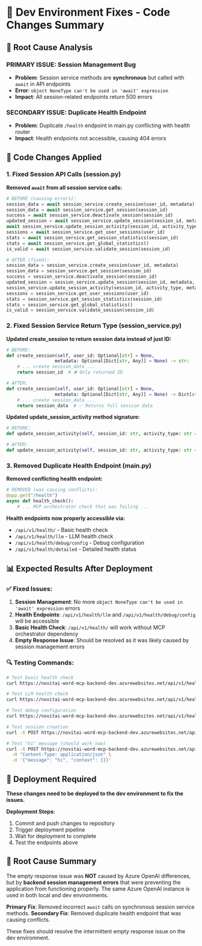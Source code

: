 # 🔧 Dev Environment Fixes - Code Changes Summary

## **🚨 Root Cause Analysis**

### **PRIMARY ISSUE: Session Management Bug**
- **Problem**: Session service methods are **synchronous** but called with `await` in API endpoints
- **Error**: `object NoneType can't be used in 'await' expression`
- **Impact**: All session-related endpoints return 500 errors

### **SECONDARY ISSUE: Duplicate Health Endpoint**
- **Problem**: Duplicate `/health` endpoint in main.py conflicting with health router
- **Impact**: Health endpoints not accessible, causing 404 errors

## **🔧 Code Changes Applied**

### **1. Fixed Session API Calls (session.py)**

**Removed `await` from all session service calls:**

```python
# BEFORE (causing errors):
session_data = await session_service.create_session(user_id, metadata)
session_data = await session_service.get_session(session_id)
success = await session_service.deactivate_session(session_id)
updated_session = await session_service.update_session(session_id, metadata, is_active)
await session_service.update_session_activity(session_id, activity_type, metadata)
sessions = await session_service.get_user_sessions(user_id)
stats = await session_service.get_session_statistics(session_id)
stats = await session_service.get_global_statistics()
is_valid = await session_service.validate_session(session_id)

# AFTER (fixed):
session_data = session_service.create_session(user_id, metadata)
session_data = session_service.get_session(session_id)
success = session_service.deactivate_session(session_id)
updated_session = session_service.update_session(session_id, metadata, is_active)
session_service.update_session_activity(session_id, activity_type, metadata)
sessions = session_service.get_user_sessions(user_id)
stats = session_service.get_session_statistics(session_id)
stats = session_service.get_global_statistics()
is_valid = session_service.validate_session(session_id)
```

### **2. Fixed Session Service Return Type (session_service.py)**

**Updated create_session to return session data instead of just ID:**

```python
# BEFORE:
def create_session(self, user_id: Optional[str] = None, 
                  metadata: Optional[Dict[str, Any]] = None) -> str:
    # ... create session_data ...
    return session_id  # ❌ Only returned ID

# AFTER:
def create_session(self, user_id: Optional[str] = None, 
                  metadata: Optional[Dict[str, Any]] = None) -> Dict[str, Any]:
    # ... create session_data ...
    return session_data  # ✅ Returns full session data
```

**Updated update_session_activity method signature:**

```python
# BEFORE:
def update_session_activity(self, session_id: str, activity_type: str = "general") -> bool:

# AFTER:
def update_session_activity(self, session_id: str, activity_type: str = "general", metadata: Optional[Dict[str, Any]] = None) -> bool:
```

### **3. Removed Duplicate Health Endpoint (main.py)**

**Removed conflicting health endpoint:**

```python
# REMOVED (was causing conflicts):
@app.get("/health")
async def health_check():
    # ... MCP orchestrator check that was failing ...
```

**Health endpoints now properly accessible via:**
- `/api/v1/health/` - Basic health check
- `/api/v1/health/llm` - LLM health check
- `/api/v1/health/debug/config` - Debug configuration
- `/api/v1/health/detailed` - Detailed health status

## **📊 Expected Results After Deployment**

### **✅ Fixed Issues:**
1. **Session Management**: No more `object NoneType can't be used in 'await' expression` errors
2. **Health Endpoints**: `/api/v1/health/llm` and `/api/v1/health/debug/config` will be accessible
3. **Basic Health Check**: `/api/v1/health/` will work without MCP orchestrator dependency
4. **Empty Response Issue**: Should be resolved as it was likely caused by session management errors

### **🔍 Testing Commands:**

```bash
# Test basic health check
curl https://novitai-word-mcp-backend-dev.azurewebsites.net/api/v1/health/

# Test LLM health check
curl https://novitai-word-mcp-backend-dev.azurewebsites.net/api/v1/health/llm

# Test debug configuration
curl https://novitai-word-mcp-backend-dev.azurewebsites.net/api/v1/health/debug/config

# Test session creation
curl -X POST https://novitai-word-mcp-backend-dev.azurewebsites.net/api/v1/session/create

# Test "hi" message (should work now)
curl -X POST https://novitai-word-mcp-backend-dev.azurewebsites.net/api/v1/async/chat/submit \
  -H "Content-Type: application/json" \
  -d '{"message": "hi", "context": {}}'
```

## **🚀 Deployment Required**

**These changes need to be deployed to the dev environment to fix the issues.**

**Deployment Steps:**
1. Commit and push changes to repository
2. Trigger deployment pipeline
3. Wait for deployment to complete
4. Test the endpoints above

## **🎯 Root Cause Summary**

The empty response issue was **NOT** caused by Azure OpenAI differences, but by **backend session management errors** that were preventing the application from functioning properly. The same Azure OpenAI instance is used in both local and dev environments.

**Primary Fix**: Removed incorrect `await` calls on synchronous session service methods.
**Secondary Fix**: Removed duplicate health endpoint that was causing conflicts.

These fixes should resolve the intermittent empty response issue on the dev environment.
